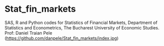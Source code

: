 # Stat_fin_markets
SAS, R and Python codes for Statistics of Financial Markets, Department of Statistics and Econometrics, The Bucharest University of Economic Studies.
Prof: Daniel Traian Pele
(https://github.com/danpele/Stat_fin_markets/index.jpg)
